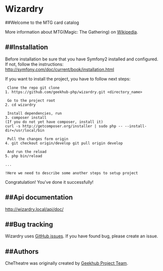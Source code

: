 Wizardry
========================

##Welcome to the MTG card catalog


More information about MTG(Magic: The Gathering) on [Wikipedia](http://en.wikipedia.org/wiki/Magic:_The_Gathering).


##Installation
------------
Before installation be sure that you have Symfony2 installed and configured. If not, follow the instructions:
http://symfony.com/doc/current/book/installation.html

If you want to install the project, you have to follow next steps:

     Clone the repo git clone
    1. https://github.com/geekhub-php/wizardry.git <directory_name>

     Go to the project root
    2. cd wizardry

     Install dependencies, run
    3. composer install
    (If you do not yet have composer, install it)
    curl -s http://getcomposer.org/installer | sudo php -- --install-dir=/usr/local/bin

     Pull the changes form origin
    4. git checkout origin/develop git pull origin develop

     And run the reload
    5. php bin/reload

    ...

    !Here we need to describe some another steps to setup project

Congratulation! You've done it successfully!

##Api documentation
------------

http://wizardry.local/api/doc/



##Bug tracking
------------

Wizardry uses [GitHub issues](https://github.com/geekhub-php/wizardry/issues).
If you have found bug, please create an issue.

##Authors
-------

CheTheatre was originally created by [Geekhub Project Team](http://geekhub.ck.ua).

[1]:  http://geekhub.ck.ua/


